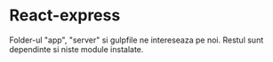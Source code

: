 # React-express

Folder-ul "app", "server" si gulpfile ne intereseaza pe noi. Restul sunt dependinte si niste module instalate.
